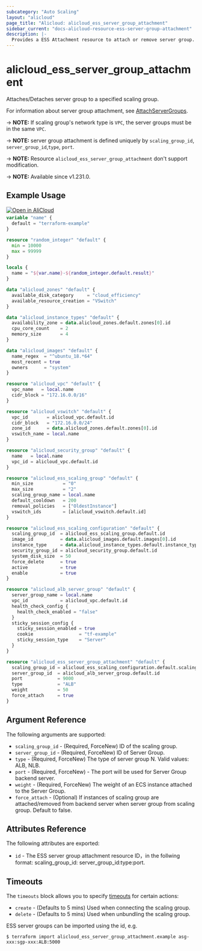```yaml
---
subcategory: "Auto Scaling"
layout: "alicloud"
page_title: "Alicloud: alicloud_ess_server_group_attachment"
sidebar_current: "docs-alicloud-resource-ess-server-group-attachment"
description: |-
  Provides a ESS Attachment resource to attach or remove server group.
---
```


# alicloud_ess_server_group_attachment

Attaches/Detaches server group to a specified scaling group.

For information about  server group attachment, see [AttachServerGroups](https://www.alibabacloud.com/help/en/auto-scaling/developer-reference/api-attachservergroups).

-> **NOTE:** If scaling group's network type is `VPC`, the server groups must be in the same `VPC`.

-> **NOTE:** server group attachment is defined uniquely by `scaling_group_id`, `server_group_id`,`type`, `port`.

-> **NOTE:** Resource `alicloud_ess_server_group_attachment` don't support modification.

-> **NOTE:** Available since v1.231.0.

## Example Usage

<div style="display: block;margin-bottom: 40px;"><div class="oics-button" style="float: right;position: absolute;margin-bottom: 10px;">
  <a href="https://api.aliyun.com/api-tools/terraform?resource=alicloud_ess_server_group_attachment&exampleId=da1e6d66-3f6c-c05b-afd7-6e23f858715a82a5acf3&activeTab=example&spm=docs.r.ess_server_group_attachment.0.da1e6d663f&intl_lang=EN_US" target="_blank">
    <img alt="Open in AliCloud" src="https://img.alicdn.com/imgextra/i1/O1CN01hjjqXv1uYUlY56FyX_!!6000000006049-55-tps-254-36.svg" style="max-height: 44px; max-width: 100%;">
  </a>
</div></div>

```terraform
variable "name" {
  default = "terraform-example"
}

resource "random_integer" "default" {
  min = 10000
  max = 99999
}

locals {
  name = "${var.name}-${random_integer.default.result}"
}

data "alicloud_zones" "default" {
  available_disk_category     = "cloud_efficiency"
  available_resource_creation = "VSwitch"
}

data "alicloud_instance_types" "default" {
  availability_zone = data.alicloud_zones.default.zones[0].id
  cpu_core_count    = 2
  memory_size       = 4
}

data "alicloud_images" "default" {
  name_regex  = "^ubuntu_18.*64"
  most_recent = true
  owners      = "system"
}

resource "alicloud_vpc" "default" {
  vpc_name   = local.name
  cidr_block = "172.16.0.0/16"
}

resource "alicloud_vswitch" "default" {
  vpc_id       = alicloud_vpc.default.id
  cidr_block   = "172.16.0.0/24"
  zone_id      = data.alicloud_zones.default.zones[0].id
  vswitch_name = local.name
}

resource "alicloud_security_group" "default" {
  name   = local.name
  vpc_id = alicloud_vpc.default.id
}

resource "alicloud_ess_scaling_group" "default" {
  min_size           = "0"
  max_size           = "2"
  scaling_group_name = local.name
  default_cooldown   = 200
  removal_policies   = ["OldestInstance"]
  vswitch_ids        = [alicloud_vswitch.default.id]
}

resource "alicloud_ess_scaling_configuration" "default" {
  scaling_group_id  = alicloud_ess_scaling_group.default.id
  image_id          = data.alicloud_images.default.images[0].id
  instance_type     = data.alicloud_instance_types.default.instance_types[0].id
  security_group_id = alicloud_security_group.default.id
  system_disk_size  = 50
  force_delete      = true
  active            = true
  enable            = true
}

resource "alicloud_alb_server_group" "default" {
  server_group_name = local.name
  vpc_id            = alicloud_vpc.default.id
  health_check_config {
    health_check_enabled = "false"
  }
  sticky_session_config {
    sticky_session_enabled = true
    cookie                 = "tf-example"
    sticky_session_type    = "Server"
  }
}

resource "alicloud_ess_server_group_attachment" "default" {
  scaling_group_id = alicloud_ess_scaling_configuration.default.scaling_group_id
  server_group_id  = alicloud_alb_server_group.default.id
  port             = 9000
  type             = "ALB"
  weight           = 50
  force_attach     = true
}
```

## Argument Reference

The following arguments are supported:

* `scaling_group_id` - (Required, ForceNew) ID of the scaling group.
* `server_group_id` - (Required, ForceNew) ID of Server Group.
* `type` - (Required, ForceNew) The type of server group N. Valid values: ALB, NLB.
* `port` - (Required, ForceNew) - The port will be used for Server Group backend server.
* `weight` - (Required, ForceNew) The weight of an ECS instance attached to the Server Group.
* `force_attach` - (Optional) If instances of scaling group are attached/removed from backend server when
  server group from scaling group. Default to false.

## Attributes Reference

The following attributes are exported:

* `id` - The ESS server group attachment resource ID，in the follwing format: scaling_group_id:
  server_group_id:type:port.

## Timeouts

The `timeouts` block allows you to specify [timeouts](https://www.terraform.io/docs/configuration-0-11/resources.html#timeouts) for certain actions:

* `create` - (Defaults to 5 mins) Used when connecting the scaling group.
* `delete` - (Defaults to 5 mins) Used when unbundling the scaling group.


ESS server groups can be imported using the id, e.g.

```shell
$ terraform import alicloud_ess_server_group_attachment.example asg-xxx:sgp-xxx:ALB:5000 
```

